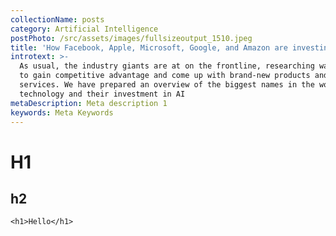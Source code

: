 ```yaml
---
collectionName: posts
category: Artificial Intelligence
postPhoto: /src/assets/images/fullsizeoutput_1510.jpeg
title: 'How Facebook, Apple, Microsoft, Google, and Amazon are investing in AI'
introtext: >-
  As usual, the industry giants are at on the frontline, researching ways on how
  to gain competitive advantage and come up with brand-new products and
  services. We have prepared an overview of the biggest names in the world of
  technology and their investment in AI
metaDescription: Meta description 1
keywords: Meta Keywords
---
```

# H1

## h2

```
<h1>Hello</h1>
```
